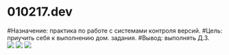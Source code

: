 # 010217.dev
#Назначение:
практика по работе с системами контроля версий.
#Цель:
приучить себя к выполнению дом. задания.
#Вывод:
выполнять Д.З.
<br>
<img src="http://i.piccy.info/i9/f81330eab6b06d9f7360781d1437bc4f/1485956597/4120/1114444/1_240.jpg"/>
<img src="http://i.piccy.info/i9/f81330eab6b06d9f7360781d1437bc4f/1485956597/4120/1114444/1_240.jpg"/>
<img src="http://i.piccy.info/i9/f81330eab6b06d9f7360781d1437bc4f/1485956597/4120/1114444/1_240.jpg"/>
